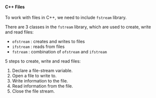 #### C++ Files

To work with files in C++, we need to include `fstream` library. 

There are 3 classes in the `fstream` library, which are used to create, write and read files:

- `ofstream` : creates and writes to files
- `ifstream` : reads from files
- `fstream` : combination of `ofstream` and `ifstream`

5 steps to create, write and read files:

1. Declare a file-stream variable.
2. Open a file to write to.
3. Write information to the file.
4. Read information from the file.
5. Close the file stream.
